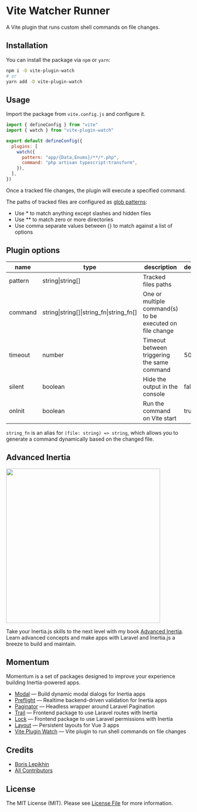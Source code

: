# Vite Watcher Runner

A Vite plugin that runs custom shell commands on file changes.

## Installation

You can install the package via `npm` or `yarn`:

```bash
npm i -D vite-plugin-watch
# or
yarn add -D vite-plugin-watch
```

## Usage

Import the package from `vite.config.js` and configure it.

```js
import { defineConfig } from "vite"
import { watch } from "vite-plugin-watch"

export default defineConfig({
  plugins: [
    watch({
      pattern: "app/{Data,Enums}/**/*.php",
      command: "php artisan typescript:transform",
    }),
  ],
})
```

Once a tracked file changes, the plugin will execute a specified command.

The paths of tracked files are configured as [glob patterns](<https://en.wikipedia.org/wiki/Glob_(programming)>):

- Use \* to match anything except slashes and hidden files
- Use \*\* to match zero or more directories
- Use comma separate values between {} to match against a list of options

## Plugin options

| name    | type                                     | description                                              | default |
| ------- | ---------------------------------------- | -------------------------------------------------------- | ------- |
| pattern | string\|string[]                         | Tracked files paths                                      |         |
| command | string\|string[]\|string_fn\|string_fn[] | One or multiple command(s) to be executed on file change |         |
| timeout | number                                   | Timeout between triggering the same command              | 500     |
| silent  | boolean                                  | Hide the output in the console                           | false   |
| onInit  | boolean                                  | Run the command on Vite start                            | true    |

`string_fn` is an alias for `(file: string) => string`, which allows you to generate a command dynamically based on the changed file.

## Advanced Inertia

[<img src="https://advanced-inertia.com/og.png" width="420px" />](https://advanced-inertia.com)

Take your Inertia.js skills to the next level with my book [Advanced Inertia](https://advanced-inertia.com/).
Learn advanced concepts and make apps with Laravel and Inertia.js a breeze to build and maintain.

## Momentum

Momentum is a set of packages designed to improve your experience building Inertia-powered apps.

- [Modal](https://github.com/lepikhinb/momentum-modal) — Build dynamic modal dialogs for Inertia apps
- [Preflight](https://github.com/lepikhinb/momentum-preflight) — Realtime backend-driven validation for Inertia apps
- [Paginator](https://github.com/lepikhinb/momentum-paginator) — Headless wrapper around Laravel Pagination
- [Trail](https://github.com/lepikhinb/momentum-trail) — Frontend package to use Laravel routes with Inertia
- [Lock](https://github.com/lepikhinb/momentum-lock) — Frontend package to use Laravel permissions with Inertia
- [Layout](https://github.com/lepikhinb/momentum-layout) — Persistent layouts for Vue 3 apps
- [Vite Plugin Watch](https://github.com/lepikhinb/vite-plugin-watch) — Vite plugin to run shell commands on file changes

## Credits

- [Boris Lepikhin](https://twitter.com/lepikhinb)
- [All Contributors](../../contributors)

## License

The MIT License (MIT). Please see [License File](LICENSE.md) for more information.
